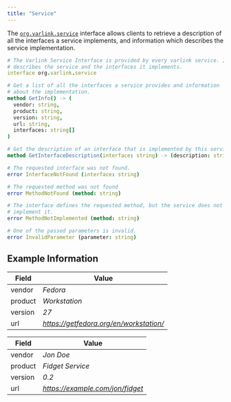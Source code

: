 ```yaml
---
title: "Service"
---
```


The [`org.varlink.service`](https://github.com/varlink/libvarlink/blob/master/lib/org.varlink.service.varlink) interface allows clients to retrieve a description of all the interfaces a service implements, and information which describes the service implementation.

```nim
# The Varlink Service Interface is provided by every varlink service. It
# describes the service and the interfaces it implements.
interface org.varlink.service

# Get a list of all the interfaces a service provides and information
# about the implementation.
method GetInfo() -> (
  vendor: string,
  product: string,
  version: string,
  url: string,
  interfaces: string[]
)

# Get the description of an interface that is implemented by this service.
method GetInterfaceDescription(interface: string) -> (description: string)

# The requested interface was not found.
error InterfaceNotFound (interface: string)

# The requested method was not found
error MethodNotFound (method: string)

# The interface defines the requested method, but the service does not
# implement it.
error MethodNotImplemented (method: string)

# One of the passed parameters is invalid.
error InvalidParameter (parameter: string)
```

## Example Information
|Field  |Value                                  |
|-------|---------------------------------------|
|vendor |_Fedora_                               |
|product|_Workstation_                          |
|version|_27_                                   |
|url    |_https://getfedora.org/en/workstation/_|

|Field  |Value                           |
|-------|--------------------------------|
|vendor |_Jon Doe_                       |
|product|_Fidget Service_                |
|version|_0.2_                           |
|url    |_https://example.com/jon/fidget_|
